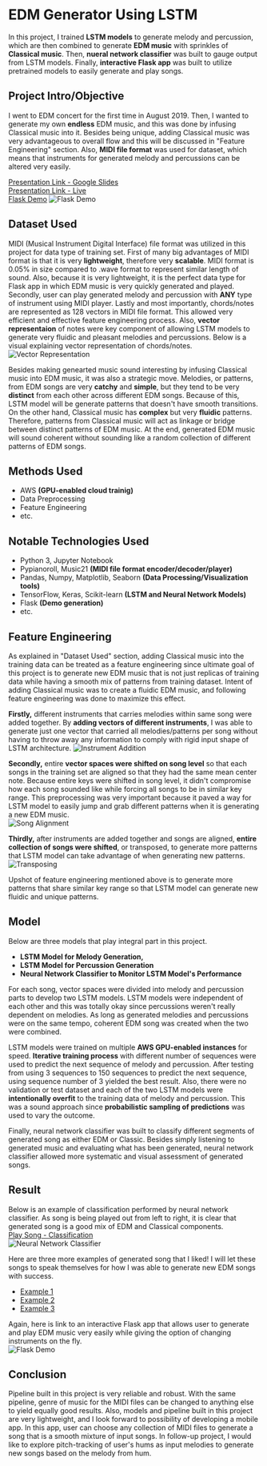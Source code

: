 # EDM Generator Using LSTM
In this project, I trained **LSTM models** to generate melody and percussion, which are then combined to generate **EDM music** with sprinkles of **Classical music**. Then, **nueral network classifier** was built to gauge output from LSTM models. Finally, **interactive Flask app** was built to utilize pretrained models to easily generate and play songs.

## Project Intro/Objective
I went to EDM concert for the first time in August 2019. Then, I wanted to generate my own **endless** EDM music, and this was done by infusing Classical music into it. Besides being unique, adding Classical music was very advantageous to overall flow and this will be discussed in "Feature Engineering" section. Also, **MIDI file format** was used for dataset, which means that instruments for generated melody and percussions can be altered very easily.

[Presentation Link - Google Slides](https://docs.google.com/presentation/d/1zXZ93rWshsaOpxh_lYr6b3dzsdWjL1Ek0-7hRlvWi_o/edit)  
[Presentation Link - Live](https://youtu.be/gTKVusBObZc)  
[Flask Demo](https://www.youtube.com/watch?v=-h8f86n0Ho0)
![Flask Demo](img/flask_app.PNG)

## Dataset Used
MIDI (Musical Instrument Digital Interface) file format was utilized in this project for data type of training set. First of many big advantages of MIDI format is that it is very **lightweight**, therefore very **scalable**. MIDI format is 0.05% in size compared to .wave format to represent similar length of sound. Also, because it is very lightweight, it is the perfect data type for Flask app in which EDM music is very quickly generated and played. Secondly, user can play generated melody and percussion with **ANY** type of instrument using MIDI player. Lastly and most importantly, chords/notes are represented as 128 vectors in MIDI file format. This allowed very efficient and effective feature engineering process. Also, **vector representaion** of notes were key component of allowing LSTM models to generate very fluidic and pleasant melodies and percussions. Below is a visual explaining vector representation of chords/notes.  
![Vector Representation](img/vector_representation.PNG)

Besides making genearted music sound interesting by infusing Classical music into EDM music, it was also a strategic move. Melodies, or patterns, from EDM songs are very **catchy** and **simple**, but they tend to be very **distinct** from each other across different EDM songs. Because of this, LSTM model will be generate patterns that doesn't have smooth transitions. On the other hand, Classical music has **complex** but very **fluidic** patterns. Therefore, patterns from Classical music will act as linkage or bridge between distinct patterns of EDM music. At the end, generated EDM music will sound coherent without sounding like a random collection of different patterns of EDM songs.

## Methods Used
* AWS **(GPU-enabled cloud trainig)**
* Data Preprocessing
* Feature Engineering
* etc.

## Notable Technologies Used
* Python 3, Jupyter Notebook
* Pypianoroll, Music21 **(MIDI file format encoder/decoder/player)**
* Pandas, Numpy, Matplotlib, Seaborn **(Data Processing/Visualization tools)**
* TensorFlow, Keras, Scikit-learn **(LSTM and Neural Network Models)**
* Flask **(Demo generation)**
* etc. 

## Feature Engineering
As explained in "Dataset Used" section, adding Classical music into the training data can be treated as a feature engineering since ultimate goal of this project is to generate new EDM music that is not just replicas of training data while having a smooth mix of patterns from training dataset. Intent of adding Classical music was to create a fluidic EDM music, and following feature engineering was done to maximize this effect.

**Firstly,** different instruments that carries melodies within same song were added together. By **adding vectors of different instruments**, I was able to generate just one vector that carried all melodies/patterns per song without having to throw away any information to comply with rigid input shape of LSTM architecture.
![Instrument Addition](img/vector_addition.PNG)

**Secondly,** entire **vector spaces were shifted on song level** so that each songs in the training set are aligned so that they had the same mean center note. Because entire keys were shifted in song level, it didn't compromise how each song sounded like while forcing all songs to be in similar key range. This preprocessing was very important because it paved a way for LSTM model to easily jump and grab different patterns when it is generating a new EDM music.  
![Song Alignment](img/vector_shifting1.PNG)

**Thirdly,** after instruments are added together and songs are aligned, **entire collection of songs were shifted**, or transposed, to generate more patterns that LSTM model can take advantage of when generating new patterns.  
![Transposing](img/vector_shifting2.PNG)

Upshot of feature engineering mentioned above is to generate more patterns that share similar key range so that LSTM model can generate new fluidic and unique patterns.

## Model 
Below are three models that play integral part in this project.  
* **LSTM Model for Melody Generation,**
* **LSTM Model for Percussion Generation**
* **Neural Network Classifier to Monitor LSTM Model's Performance**

For each song, vector spaces were divided into melody and percussion parts to develop two LSTM models. LSTM models were independent of each other and this was totally okay since percussions weren't really dependent on melodies. As long as generated melodies and percussions were on the same tempo, coherent EDM song was created when the two were combined.

LSTM models were trained on multiple **AWS GPU-enabled instances** for speed. **Iterative training process** with different number of sequences were used to predict the next sequence of melody and percussion. After testing from using 3 sequences to 150 sequences to predict the next sequence, using sequence number of 3 yielded the best result. Also, there were no validation or test dataset and each of the two LSTM models were **intentionally overfit** to the training data of melody and percussion. This was a sound approach since **probabilistic sampling of predictions** was used to vary the outcome.

Finally, neural network classifier was built to classify different segments of generated song as either EDM or Classic. Besides simply listening to generated music and evaluating what has been generated, neural network classifier allowed more systematic and visual assessment of generated songs.

## Result 
Below is an example of classification performed by neural network classifier. As song is being played out from left to right, it is clear that generated song is a good mix of EDM and Classical components.  
[Play Song - Classification](https://drive.google.com/open?id=1UuOAGYp6jM4kzl5Bwxwe8kgzn47m7LW0)  
![Neural Network Classifier](img/nn_classifier.PNG)

Here are three more examples of generated song that I liked! I will let these songs to speak themselves for how I was able to generate new EDM songs with success.  
* [Example 1](https://drive.google.com/open?id=1IPOVDD_DdFx_EbKt2TdHw0siy1R73kUl)  
* [Example 2](https://drive.google.com/open?id=1Wic2VTTiVIWFuwgUQLvyHcZFsE4tRdYI)  
* [Example 3](https://drive.google.com/open?id=1DhxugaPpU8g3lapZGnrj99XZaQDnR4Ew)  

Again, here is link to an interactive Flask app that allows user to generate and play EDM music very easily while giving the option of changing instruments on the fly.  
![Flask Demo](img/flask_app.PNG)

## Conclusion
Pipeline built in this project is very reliable and robust. With the same pipeline, genre of music for the MIDI files can be changed to anything else to yield equally good results. Also, models and pipeline built in this project are very lightweight, and I look forward to possibility of developing a mobile app. In this app, user can choose any collection of MIDI files to generate a song that is a smooth mixture of input songs. In follow-up project, I would like to explore pitch-tracking of user's hums as input melodies to generate new songs based on the melody from hum.
